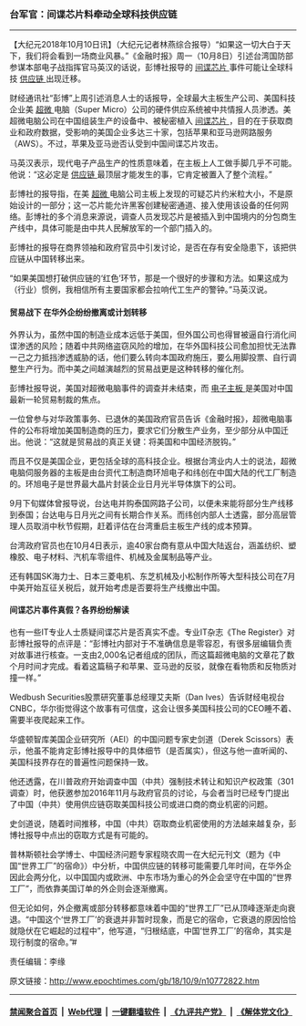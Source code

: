 ### 台军官：间谍芯片料牵动全球科技供应链
------------------------

<p>
 【大纪元2018年10月10日讯】（大纪元记者林燕综合报导）“如果这一切大白于天下，我们将会看到一场商业风暴。”《金融时报》周一（10月8日）引述台湾国防部参谋本部电子战指挥官马英汉的话说，彭博社报导的
 <a href="http://www.epochtimes.com/gb/tag/%E9%97%B4%E8%B0%8D%E8%8A%AF%E7%89%87.html">
  间谍芯片
 </a>
 事件可能让全球科技
 <a href="http://www.epochtimes.com/gb/tag/%E4%BE%9B%E5%BA%94%E9%93%BE.html">
  供应链
 </a>
 出现迁移。
</p>
<p>
 财经通讯社“彭博”上周引述消息人士的话报导，全球最大主板生产公司、美国科技企业美
 <a href="http://www.epochtimes.com/gb/tag/%E8%B6%85%E5%BE%AE.html">
  超微
 </a>
 电脑（Super Micro）公司的硬件供应系统被中共情报人员渗透。美超微电脑公司在中国组装生产的设备中、被秘密植入
 <a href="http://www.epochtimes.com/gb/tag/%E9%97%B4%E8%B0%8D%E8%8A%AF%E7%89%87.html">
  间谍芯片
 </a>
 ，目的在于获取商业和政府数据，受影响的美国企业多达三十家，包括苹果和亚马逊网路服务（AWS）。不过，苹果及亚马逊否认受到中国间谍芯片攻击。
</p>
<p>
 马英汉表示，现代电子产品生产的性质意味着，在主板上人工做手脚几乎不可能。他说：“这必定是
 <a href="http://www.epochtimes.com/gb/tag/%E4%BE%9B%E5%BA%94%E9%93%BE.html">
  供应链
 </a>
 最顶层才能发生的事，它肯定被置入了整个流程。”
</p>
<p>
 彭博社的报导指，在美
 <a href="http://www.epochtimes.com/gb/tag/%E8%B6%85%E5%BE%AE.html">
  超微
 </a>
 电脑公司主板上发现的可疑芯片约米粒大小，不是原始设计的一部分；这一芯片能允许黑客创建秘密通道、接入使用该设备的任何网络。彭博社的多个消息来源说，调查人员发现芯片是被插入到中国境内的分包商生产线中，具体可能是由中共人民解放军的一个部门插入的。
</p>
<p>
 彭博社的报导在商界领袖和政府官员中引发讨论，是否在存有安全隐患下，该把供应链从中国转移出来。
</p>
<p>
 “如果美国想打破供应链的‘红色’环节，那是一个很好的步骤和方法。如果这成为（行业）惯例，我相信所有主要国家都会拉响代工生产的警钟。”马英汉说。
</p>
<h4>
 贸易战下 在华外企纷纷撤离或计划转移
</h4>
<p>
 外界认为，虽然中国的制造业成本远低于美国，但外国公司也得冒被逼自行消化间谍渗透的风险；随着中共网络盗窃风险的增加，在华外国科技公司愈加担忧无法靠一己之力抵挡渗透威胁的话，他们要么转向本国政府施压，要么用脚投票、自行调整生产行为。而中美之间越演越烈的贸易战更是这种转移的催化剂。
</p>
<p>
 彭博社报导说，美国对超微电脑事件的调查并未结束，而
 <a href="http://www.epochtimes.com/gb/tag/%E7%94%B5%E5%AD%90%E4%B8%BB%E6%9D%BF.html">
  电子主板
 </a>
 是美国对中国最新一轮贸易制裁的焦点。
</p>
<p>
 一位曾参与对华政策事务、已退休的美国政府官员告诉《金融时报》，超微电脑事件的公布将增加美国制造商的压力，要求它们分散生产业务，至少部分从中国迁出。他说：“这就是贸易战的真正关键：将美国和中国经济脱钩。”
</p>
<p>
 而且不仅是美国企业，更包括全球的高科技企业。根据台湾业内人士的说法，超微电脑伺服务器的主板是由台资代工制造商环旭电子和纬创在中国大陆的代工厂制造的。环旭电子是世界最大晶片封装企业日月光半导体旗下的公司。
</p>
<p>
 9月下旬媒体曾报导说，台达电并购泰国网路子公司，以便未来能将部分生产线移到泰国；台达电与日月光之间有长期合作关系。而纬创内部人士透露，部分高层管理人员取消中秋节假期，赶着评估在台湾重启主板生产线的成本预算。
</p>
<p>
 台湾政府官员也在10月4日表示，逾40家台商有意从中国大陆返台，涵盖纺织、塑橡胶、电子材料、汽机车零组件、机械及金属制品等产业。
</p>
<p>
 还有韩国SK海力士、日本三菱电机、东芝机械及小松制作所等大型科技公司在7月中美开始互征关税后，就开始考虑是否要将生产线撤出中国。
</p>
<h4>
 间谍芯片事件真假？各界纷纷解读
</h4>
<p>
 也有一些IT专业人士质疑间谍芯片是否真实不虚。专业IT杂志《The Register》对彭博社报导的点评是：“彭博社内部对于不准确信息是零容忍，有很多层编辑负责对故事进行核查。一支由2,000名记者组成的团队，而这篇超微电脑的文章花了数个月时间才完成。看着这篇稿子和苹果、亚马逊的反驳，就像在看物质和反物质对撞一样。”
</p>
<p>
 Wedbush Securities股票研究董事总经理艾夫斯（Dan Ives）告诉财经电视台CNBC，华尔街觉得这个故事有可信度，这会让很多美国科技公司的CEO睡不着、需要半夜爬起来工作。
</p>
<p>
 华盛顿智库美国企业研究所（AEI）的中国问题专家史剑道（Derek Scissors）表示，他虽不能肯定彭博社报导中的具体细节（是否属实），但这与他一直听闻的、美国科技界存在的普遍性问题保持一致。
</p>
<p>
 他还透露，在川普政府开始调查中国（中共）强制技术转让和知识产权政策（301调查）时，他获邀参加2016年11月与政府官员的讨论，与会者当时已经专门提出了中国（中共）使用供应链窃取美国科技公司或进口商的商业机密的问题。
</p>
<p>
 史剑道说，随着时间推移，中国（中共）窃取商业机密使用的方法越来越复杂，彭博社报导中点出的窃取方式是有可能的。
</p>
<p>
 普林斯顿社会学博士、中国经济问题专家程晓农周一在大纪元刊文（题为《中国“世界工厂”的宿命》）中分析，中国供应链的转移可能需要几年时间，在华外企因此会两分化，以中国国内或欧洲、中东市场为重心的外企会坚守在中国的“世界工厂”，而依靠美国订单的外企则会逐渐撤离。
</p>
<p>
 但无论如何，外企撤离或部分转移都意味着中国的“世界工厂”已从顶峰逐渐走向衰退。“中国这个‘世界工厂’的衰退并非暂时现象，而是它的宿命，它衰退的原因恰恰就隐伏在它崛起的过程中”，他写道，“归根结底，中国‘世界工厂’的宿命，其实是现行制度的宿命。”#
</p>
<p>
 责任编辑：李缘
</p>

原文链接：http://www.epochtimes.com/gb/18/10/9/n10772822.htm


------------------------
#### [禁闻聚合首页](https://github.com/gfw-breaker/banned-news/blob/master/README.md) &nbsp;|&nbsp; [Web代理](https://github.com/gfw-breaker/open-proxy/blob/master/README.md) &nbsp;|&nbsp; [一键翻墙软件](https://github.com/gfw-breaker/nogfw/blob/master/README.md) &nbsp;|&nbsp; [《九评共产党》](https://github.com/gfw-breaker/9ping.md/blob/master/README.md#九评之一评共产党是什么) &nbsp;|&nbsp; [《解体党文化》](https://github.com/gfw-breaker/jtdwh.md/blob/master/README.md#绪论)